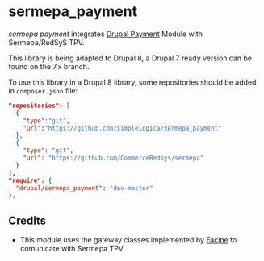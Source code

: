 # sermepa_payment
_sermepa payment_ integrates [Drupal Payment](https://www.drupal.org/project/payment) Module with Sermepa/RedSyS TPV.

This library is being adapted to Drupal 8, a Drupal 7 ready version can be found on the 7.x branch.

To use this library in a Drupal 8 library, some repositories should be added in `composer.json` file:

```json
"repositories": [
  {
    "type":"git",
    "url":"https://github.com/simplelogica/sermepa_payment"
  },
  {
    "type": "git",
    "url": "https://github.com/CommerceRedsys/sermepa"
  }
],
"require": {
  "drupal/sermepa_payment": "dev-master"
},
```

## Credits
* This module uses the gateway classes implemented by [Facine](https://github.com/facine/Sermepa) to comunicate with Sermepa TPV.
